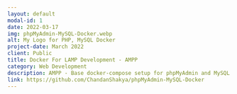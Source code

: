 ```yaml
---
layout: default
modal-id: 1
date: 2022-03-17
img: phpMyAdmin-MySQL-Docker.webp
alt: My Logo for PHP, MySQL Docker
project-date: March 2022
client: Public
title: Docker For LAMP Development - AMPP
category: Web Development
description: AMPP - Base docker-compose setup for phpMyAdmin and MySQL (Alternative to XAMPP)
link: https://github.com/ChandanShakya/phpMyAdmin-MySQL-Docker
---
```

